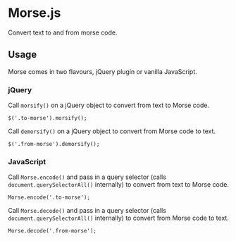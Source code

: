 # Morse.js

Convert text to and from morse code.

## Usage

Morse comes in two flavours, jQuery plugin or vanilla JavaScript.

### jQuery

Call `morsify()` on a jQuery object to convert from text to Morse code.

    $('.to-morse').morsify();

Call `demorsify()` on a jQuery object to convert from Morse code to text.

    $('.from-morse').demorsify();

### JavaScript

Call `Morse.encode()` and pass in a query selector (calls `document.querySelectorAll()` internally) to convert from text to Morse code.

    Morse.encode('.to-morse');

Call `Morse.decode()` and pass in a query selector (calls `document.querySelectorAll()` internally) to convert from Morse code to text.

    Morse.decode('.from-morse');
